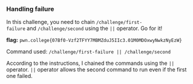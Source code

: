 ### Handling failure 

In this challenge, you need to chain `/challenge/first-failure` and `/challenge/second` using the `||` operator. Go for it!

**flag:** `pwn.college{07Bf0-Vzf2TFYY7MBMZduJ5IIc3.01M0MDOxwyNwkzNyEzW}`

Command used: 
`/challenge/first-failure || /challenge/second`

According to the instructions, I chained the commands using the `||` operator. `||` operator allows the second command to run even if the first one failed. 



